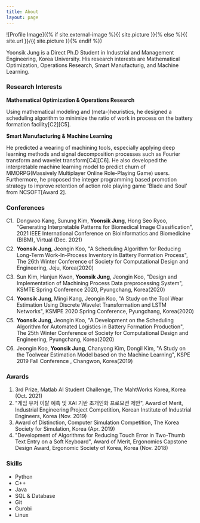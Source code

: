 ```yaml
---
title: About
layout: page
---
```

![Profile Image]({% if site.external-image %}{{ site.picture }}{% else %}{{ site.url }}/{{ site.picture }}{% endif %})

<p>Yoonsik Jung is a Direct Ph.D Student in Industrial and Management Engineering, Korea University. His research interests are Mathematical Optimization, Operations Research, Smart Manufacturig, and Machine Learning.</p>

<h3> Research Interests </h3>
<b> Mathematical Optimization & Operations Research</b>
<p> Using mathematical modeling and (meta-)heuristics, he designed a scheduling algorithm to minimize the ratio of work in process on the battery formation facility[C2][C5]. </p>

<b> Smart Manufacturing & Machine Learning </b>
<p> He predicted a wearing of machining tools, especially applying deep learning methods and signal decomposition processes such as Fourier transform and wavelet transform[C4][C6]. He also developed the interpretable machine learning model to predict churn of MMORPG(Massively Multiplayer Online Role-Playing Game) users. Furthermore, he proposed the integer programming based promotion strategy to improve retention of action role playing game 'Blade and Soul' from NCSOFT[Award 2].</p>

<style>
ol.conference {
  counter-reset: item;
  margin-left: 0;
  padding-left: 0;
}
ol.conference li {
  display: block;
  margin-bottom: .5em;
  margin-left: 2em;
}
ol.conference li::before {
  display: inline-block;
  content: "C"counter(item) ".";
  counter-increment: item;
  width: 2em;
  margin-left: -2em;
}
</style>

<h3>Conferences </h3>
<ol class="conference">
	<li>Dongwoo Kang, Sunung Kim, <b>Yoonsik Jung</b>, Hong Seo Ryoo, "Generating Interpretable Patterns
	for Biomedical Image Classification", 2021 IEEE International Conference on Bioinformatics and
	Biomedicine (BIBM), Virtual (Dec. 2021)</li>
	<li><b>Yoonsik Jung</b>, Jeongin Koo, "A Scheduling Algorithm for Reducing Long-Term Work-In-Process
	Inventory in Battery Formation Process", The 26th Winter Conference of Society for
	Computational Design and Engineering, Jeju, Korea(2020)</li>
	<li>Sun Kim, Hanjun Kwon, <b>Yoonsik Jung</b>, Jeongin Koo, "Design and Implementation of Machining
	Process Data preprocessing System", KSMTE Spring Conference 2020, Pyungchang, Korea(2020)</li>
	<li><b>Yoonsik Jung</b>, Mingi Kang, Jeongin Koo, "A Study on the Tool Wear Estimation Using Discrete
	Wavelet Transformation and LSTM Networks", KSMPE 2020 Spring Conference, Pyungchang,
	Korea(2020)</li>
	<li><b>Yoonsik Jung</b>, Jeongin Koo, "A Development on the Scheduling Algorithm for Automated
	Logistics in Battery Formation Production", The 25th Winter Conference of Society for
	Computational Design and Engineering, Pyungchang, Korea(2020)</li>
	<li>Jeongin Koo, <b>Yoonsik Jung</b>, Chanyong Kim, Dongil Kim, "A Study on the Toolwear Estimation
	Model based on the Machine Learning", KSPE 2019 Fall Conference , Changwon, Korea(2019)</li>

</ol>

<h3> Awards </h3>
<ol>
<li>3rd Prize, Matlab AI Student Challenge, The MahtWorks Korea, Korea (Oct. 2021)</li>
<li>"게임 유저 이탈 예측 및 XAI 기반 초개인화 프로모션 제안", Award of Merit, Industrial Engineering Project Competition, Korean Institute of Industrial
Engineers, Korea (Nov. 2019)</li>
<li>Award of Distinction, Computer Simulation Competition, The Korea Society for Simulation,
Korea (Apr. 2019)</li>
<li>"Development of Algorithms for Reducing Touch Error in Two-Thumb Text Entry on a Soft Keyboard", Award of Merit, Ergonomics Capstone Design Award, Ergonomic Society of Korea, Korea (Nov.
2018)</li>
</ol>

<h3>Skills</h3>

<ul class="skill-list">
	<li>Python</li>
	<li>C++</li>
	<li>Java</li>
	<li>SQL & Database</li>
	<li>Git</li>
	<li>Gurobi</li>
	<li>Linux</li>
</ul>

<!-- <h2>Projects</h2>

<ul>
	<li><a href="https://github.com/">Lorem Lorem</a></li>
	<li><a href="https://github.com/">Ipsum Dolor</a></li>
	<li><a href="https://github.com/">Dolor Lorem</a></li>
</ul> -->
